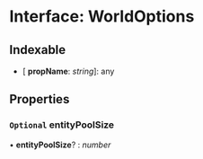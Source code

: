 
# Interface: WorldOptions

## Indexable

* \[ **propName**: *string*\]: any

## Properties

### `Optional` entityPoolSize

• **entityPoolSize**? : *number*
